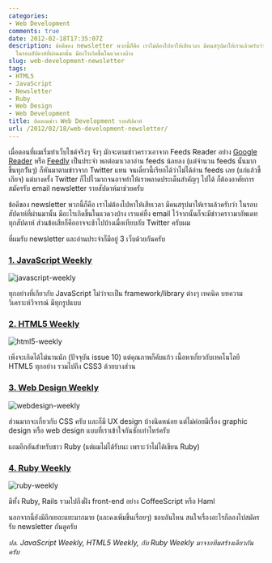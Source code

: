 ```yaml
---
categories:
- Web Development
comments: true
date: 2012-02-18T17:35:07Z
description: ข้อดีของ newsletter พวกนี้ก็คือ เราไม่ต้องไปหาให้เสียเวลา มีคนสรุปมาให้เราแล้วครับว่า
  ในรอบสัปดาห์ที่ผ่านมานั้น มีอะไรเกิดขึ้นในแวดวงบ้าง
slug: web-development-newsletter
tags:
- HTML5
- JavaScript
- Newsletter
- Ruby
- Web Design
- Web Development
title: ติดตามข่าว Web Development รายสัปดาห์
url: /2012/02/18/web-development-newsletter/
---
```


เมื่อตอนที่ผมเริ่มทำเว็บไซต์จริงๆ จังๆ มักจะตามข่าวคราวเอาจาก Feeds Reader อย่าง [Google Reader](http://www.google.com/reader) หรือ [Feedly](http://www.feedly.com) เป็นประจำ พอต่อมาเวลาอ่าน feeds น้อยลง (แต่จำนวน feeds นั้นมากขึ้นทุกวัันๆ) ก็หันมาตามข่าวจาก Twitter แทน จนเดี๋ยวนี้เรียกได้ว่าไม่ได้อ่าน feeds เลย (แก่แล้วขี้เกียจ) แต่บางครั้ง Twitter ก็ไปไวมากจนอาจทำให้เราพลาดประเด็นสำคัญๆ ไปได้ ก็ต้องอาศัยการสมัครรับ email newsletter รายสัปดาห์มาช่วยครับ

ข้อดีของ newsletter พวกนี้ก็คือ เราไม่ต้องไปหาให้เสียเวลา มีคนสรุปมาให้เราแล้วครับว่า ในรอบสัปดาห์ที่ผ่านมานั้น มีอะไรเกิดขึ้นในแวดวงบ้าง เราแค่ทิ้ง email ไว้จากนั้นก็จะมีข่าวคราวมาอัพเดททุกสัปดาห์ ส่วนข้อเสียก็คืออาจจะช้าไปบ้างเมื่อเทียบกับ Twitter ครับผม

ที่ผมรับ newsletter และอ่านประจำก็มีอยู่ 3 เว็บด้วยกันครับ


### [1. JavaScript Weekly](http://javascriptweekly.com/)


![javascript-weekly](https://farm9.staticflickr.com/8097/8508115149_7dc8e58706_z.jpg)

ทุกอย่างที่เกียวกับ JavaScript ไม่ว่าจะเป็น framework/library ต่างๆ เทคนิค บทความวิเคราะห์วิจารณ์ มีทุกรูปแบบ


### [2. HTML5 Weekly](http://html5weekly.com/)


![html5-weekly](https://farm9.staticflickr.com/8367/8508115161_9610d1710b_z.jpg)

เพิ่งจะเกิดได้ไม่นานนัก (ปัจจุบัน issue 10) แต่คุณภาพก็คับแก้ว เนื้อหาเกี่ยวกับเทคโนโลยี HTML5 ทุกอย่าง รวมไปถึง CSS3 ด้วยบางส่วน


### [3. Web Design Weekly](http://web-design-weekly.com/)


![webdesign-weekly](https://farm9.staticflickr.com/8238/8509222690_3aed0ee904_z.jpg)

ส่วนมากจะเกี่ยวกับ CSS ครับ และก็มี UX design บ้างนิดหน่อย แต่ไม่ค่อยมีเรื่อง graphic design หรือ web design แบบที่เราเข้าใจกันซักเท่าไหร่ครับ

แถมอีกอันสำหรับชาว Ruby (แต่ผมไม่ได้รับนะ เพราะว่าไม่ได้เขียน Ruby)


### [4. Ruby Weekly](http://rubyweekly.com/)


![ruby-weekly](https://farm9.staticflickr.com/8520/8509222704_63582ac5f8_z.jpg)

มีทั้ง Ruby, Rails รวมไปถึงฝั่ง front-end อย่าง CoffeeScript หรือ Haml

นอกจากนี้ยังมีอีกเยอะแยะมากมาย (และคงเพิ่มขึ้นเรื่อยๆ) ชอบอันไหน สนใจเรื่องอะไรก็ลองไปสมัครรับ newsletter กันดูครับ

<i>ปล. JavaScript Weekly, HTML5 Weekly, กับ Ruby Weekly มาจากทีมสร้างเดียวกันครับ</i>

